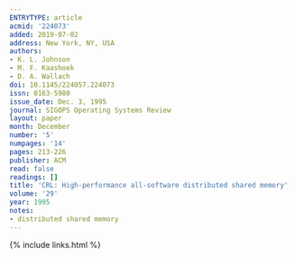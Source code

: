 ```yaml
---
ENTRYTYPE: article
acmid: '224073'
added: 2019-07-02
address: New York, NY, USA
authors:
- K. L. Johnson
- M. F. Kaashoek
- D. A. Wallach
doi: 10.1145/224057.224073
issn: 0163-5980
issue_date: Dec. 3, 1995
journal: SIGOPS Operating Systems Review
layout: paper
month: December
number: '5'
numpages: '14'
pages: 213-226
publisher: ACM
read: false
readings: []
title: 'CRL: High-performance all-software distributed shared memory'
volume: '29'
year: 1995
notes:
- distributed shared memory
---
```

{% include links.html %}
